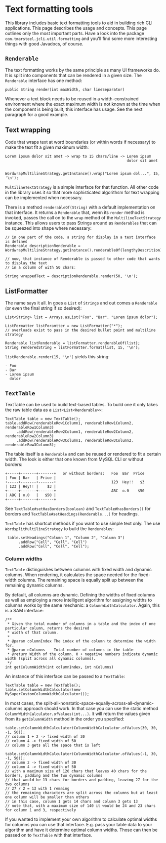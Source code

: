 # Text formatting tools

This library includes basic text formatting tools to aid in building rich CLI applications. This page describes
the usage and concepts. This page outlines only the most important parts. Have a look into the package
`com.tmarsteel.jcli.util.formatting` and you'll find some more interesting things with good Javadocs, of course.

## `Renderable`
The text formatting works by the same principle as many UI frameworks do. It is split into components that
can be rendered in a given size. The `Renderable` interface has one method:

    public String render(int maxWidth, char lineSeparator)

Whenever a text block needs to be reused in a width-constrained environment where the exact maximum width
is not known at the time when the component is being built, this interface has usage.
See the next paragraph for a good example.

## Text wrapping
Code that wraps text at word boundaries (or within words if necessary) to make the text fit a given maximum width:

    Lorem ipsum dolor sit amet -> wrap to 15 chars/line -> Lorem ipsum
                                                           dolor sit amet


    WordwrapMultilineStrategy.getInstance().wrap("Lorem ipsum dol...", 15, '\n');

`MultilineTextStrategy` is a simple interface for that function. All other code in the library uses it so that more
sophisticated algorithsm for text wrapping can be implemented when necessary.

There is a method `renderableOf(String)` with a default implementation on that interface. It returns a `Renderable` that,
wenn its `render` method is invoked, passes the call on to the `wrap` method of the `MultilineTextStrategy` instance.
This allows users to pass Strings around as `Renderables` that can be squeezed into shape where necessary:

    // in one part of the code, a string for display in a text interface is defined
    Renderable descriptionRenderable = WordwrapMultilineStrategy.getInstance().renderableOf(lengthyDescrition);

    // now, that instance of Renderable is passed to other code that wants to display the text
    // in a column of with 50 chars:

    String wrappedText = descriptionRenderable.render(50, '\n');

## ListFormatter
The name says it all. In goes a `List` of `String`s and out comes a `Renderable` (or even the final string if so desired):

    List<String> list = Arrays.asList("Foo", "Bar", "Lorem ipsum dolor");

    ListFormatter listForamtter = new ListFormatter("*");
    // overloads exist to pass in the desired bullet point and multiline strategy

    Renderable listRenderable = listFormatter.renderableOf(list);
    String renderedString = listFormatter.format(list, 15, '\n');

`listRenderable.render(15, '\n')` yields this string:

    - Foo
    - Bar
    - Lorem ipsum
      dolor

## `TextTable`
TextTable can be used to build text-based tables. To build one it only takes the raw table data as a `List<List<Renderable>>`:

    TextTable table = new TextTable();
    table.addRow(renderableRow1Column1, renderableRow1Column2, renderableRow1Column3)
         .addRow(renderableRow2Column1, renderableRow2Column2, renderableRow2Column3)
         .addRow(renderableRow3Column1, renderableRow3Column2, renderableRow3Column3);

The table itself is a `Renderable` and can be reused or rendered to fit a certain width. The look is either that one
known from MySQL CLI or without borders:

    +-----+-------+-------+   or without borders:   Foo  Bar  Price
    | Foo | Bar   | Price |
    +-----+-------+-------+                         123  Hey!!   $3
    | 123 | Hey!! |    $3 |
    +-----+-------+-------+                         ABC  o.0    $50
    | ABC | o.0   |   $50 |
    +-----+-------+-------+

See `TextTable#setHasBorders(boolean)` and `TextTable#hasBorders()` for borders and `TextTable#setHeadings(Renderable...)`
for headings.

`TextTable` has shortcut methods if you want to use simple text only. The use `WordsplitMultilineStrategy` to build the
`Renderable`s:

     table.setHeadings("Column 1", "Column 2", "Column 3")
          .addRow("Cell", "Cell", "Cell")
          .addRow("Cell", "Cell", "Cell");

### Column widths
`TextTable` distinguishes between columns with fixed width and dynamic columns. When rendering, it calculates the space
needed for the fixed-width columns. The remaining space is equally split up between the remaining dynamic columns.

By default, all columns are dynamic. Defining the widths of fixed columns as well as employing a more intelligent algorithm
for assigning widths to columns works by the same mechanic: a `ColumnWidthCalculator`. Again, this is a SAM interface:

    /**
     * Given the total number of columns in a table and the index of one particular column, returns the desired
     * width of that column.
     *
     * @param columnIndex The index of the column to determine the width for.
     * @param nColumns    Total number of columns in the table
     * @return Width of the column. 0 + negative numbers indicate dynamic width (split across all dynamic columns).
     */
    int getColumnWidth(int columnIndex, int nColumns)

An instance of this interface can be passed to a `TextTable`:

    TextTable table = new TextTable();
    table.setColumnWidthCalculator(new MySuperCustomColumnWidthCalculator());

In most cases, the split-all-nonstatic-space-equally-across-all-dynamic-columns approach should work. In that case you
can use the static method `ColumnWidthCalculator.ofValues(int...)`. It will return the values given from its
`getColumnWidth` method in the order you specified:

    table.setColumnWidthCalculator(ColumnWidthCalculator.ofValues(30, 30, -1, 50));
    // column 1 + 2 -> fixed width of 30
    // column 4 -> fixed width of 50
    // column 3 gets all the space that is left

    table.setColumnWidthCalculator(ColumnWidthCalculator.ofValues(-1, 30, -1, 50));
    // column 2 -> fixed width of 30
    // column 4 -> fixed width of 50
    // with a maximum size of 120 chars that leaves 40 chars for the borders, padding and the two dynamic columns
    // that would be 13 chars for borders and padding, leaving 27 for the two columns
    // 27 / 2 = 13 with 1 remaing
    // the remaining characters are split across the columns but at least one column will be smaller than others
    // in this case, column 1 gets 14 chars and column 3 gets 13
    // note that, with a maximum size of 140 it would be 24 and 23 chars for column 1 and 3, respectively

If you wanted to implement your own algorithm to calculate optimal widths for columns you can use that interface. E.g.
pass your table data to your algorithm and have it determine optimal column widths. Those can then be passed on to
`TextTable` with that interface.